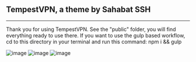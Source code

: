 ## TempestVPN, a theme by Sahabat SSH

---

Thank you for using TempestVPN. See the "public" folder, you will find everything ready to use there. If you want to use the gulp based workflow, cd to this directory in your terminal and run this command: npm i && gulp

![image](https://user-images.githubusercontent.com/54092710/210495644-ab041284-4a58-4682-8c20-b6ab6289a23a.png)
![image](https://user-images.githubusercontent.com/54092710/210495691-997ae065-0e24-47b1-9a8c-b8a6f50b2a95.png)
![image](https://user-images.githubusercontent.com/54092710/210495711-d0f3819d-61dc-48f3-9491-3f3e8f70dbaa.png)
